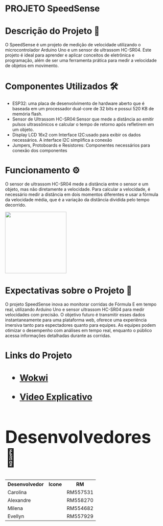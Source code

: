 <h1>PROJETO SpeedSense<h1/>
<p>
<h1>Descrição do Projeto 📝</h1>
<p>O SpeedSense é um projeto de medição de velocidade utilizando o microcontrolador Arduino Uno e um sensor de ultrassom HC-SR04. Este projeto é ideal para aprender e aplicar conceitos de eletrônica e programação, além de ser uma ferramenta prática para medir a velocidade de objetos em movimento.<p/>
<h1>Componentes Utilizados 🛠️</h1>
<ul>
<li>ESP32: uma placa de desenvolvimento de hardware aberto que é baseada em um processador dual-core de 32 bits e possui 520 KB de memória flash.</li>
<li>Sensor de Ultrassom HC-SR04:Sensor que mede a distância ao emitir pulsos ultrassônicos e calcular o tempo de retorno após refletirem em um objeto.</li>
<li>Display LCD 16x2 com Interface I2C:usado para exibir os dados necessários. A interface I2C simplifica a conexão</li>
<li>Jumpers, Protoboards e Resistores: Componentes necessários para conexão dos componentes</li>
</ul>
<h1>Funcionamento ⚙️</h1>
<p> O sensor de ultrassom HC-SR04 mede a distância entre o sensor e um objeto, mas não diretamente a velocidade. Para calcular a velocidade, é necessário medir a distância em dois momentos diferentes e usar a fórmula da velocidade média, que é a variação da distância dividida pelo tempo decorrido.</p>
<img width= 200px src="https://s2-g1.glbimg.com/j4SEoceYzguiR3nEPTFFQrsH4vQ=/0x0:747x275/984x0/smart/filters:strip_icc()/i.s3.glbimg.com/v1/AUTH_59edd422c0c84a879bd37670ae4f538a/internal_photos/bs/2021/f/U/zAYHoqS9AppzlLnJ449Q/formula1.png">
<h1>Expectativas sobre o Projeto 🌟</h1>
<p>O projeto SpeedSense inova ao monitorar corridas de Fórmula E em tempo real, utilizando Arduino Uno e sensor ultrassom HC-SR04 para medir velocidades com precisão. O objetivo futuro é transmitir esses dados instantaneamente para uma plataforma web, oferece uma experiência imersiva tanto para espectadores quanto para equipes. As equipes podem otimizar o desempenho com análises em tempo real, enquanto o público acessa informações detalhadas durante as corridas.</p>
<h1>Links do Projeto<h1/>
<ul>
<li><p> <a href="https://wokwi.com/projects/410401052764585985">Wokwi<a/></p></li>
<li><p><a href="https://www.youtube.com/watch?v=vea-rexHjCs"> Video Explicativo <a/></p></li>
</ul>
<h1>Desenvolvedores 🤝</h1>
<table>
<tr>
<th>Desenvolvedor</th>
<th>Icone</th>
<th>RM</th>
</tr>
<tr></tr>
<td>Carolina</td>
<td><a href="https://github.com/Linasferraz"></a></td>
<td>RM557531</td>
<tr>
<td>Alexandre </td>
<td><a href="https://github.com/alefaria577"></a></td>
<td>RM558270</td>
 </tr>
<tr>
<td>Milena</td>
<td><a href="https://github.com/MilenaCodinhoto"></a></td>
<td>RM554682</td>
 </tr>
 <tr>
<td>Evellyn</td>
<td><a href="https://github.com/evojeda"></a></td>
<td>RM557929</td>
 </tr>
</table>
</p>
